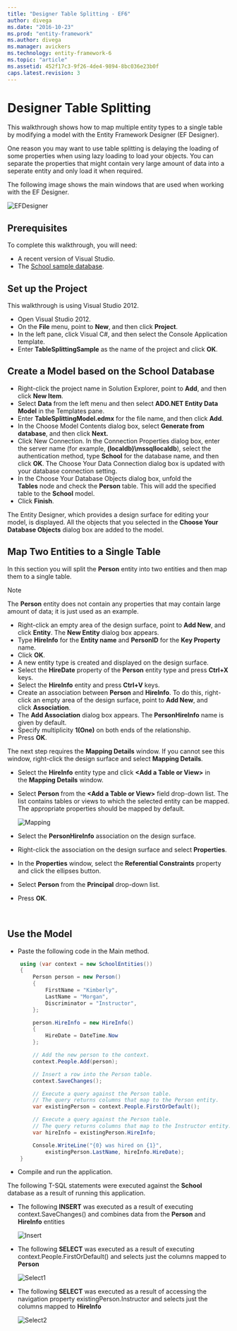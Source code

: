 ```yaml
---
title: "Designer Table Splitting - EF6"
author: divega
ms.date: "2016-10-23"
ms.prod: "entity-framework"
ms.author: divega
ms.manager: avickers
ms.technology: entity-framework-6
ms.topic: "article"
ms.assetid: 452f17c3-9f26-4de4-9894-8bc036e23b0f
caps.latest.revision: 3
---
```

# Designer Table Splitting
This walkthrough shows how to map multiple entity types to a single table by modifying a model with the Entity Framework Designer (EF Designer).

One reason you may want to use table splitting is delaying the loading of some properties when using lazy loading to load your objects. You can separate the properties that might contain very large amount of data into a seperate entity and only load it when required.

The following image shows the main windows that are used when working with the EF Designer.

![EFDesigner](~/ef6/media/efdesigner.png)

## Prerequisites

To complete this walkthrough, you will need:

- A recent version of Visual Studio.
- The [School sample database](~/ef6/resources/school-database.md).

## Set up the Project

This walkthrough is using Visual Studio 2012.

-   Open Visual Studio 2012.
-   On the **File** menu, point to **New**, and then click **Project**.
-   In the left pane, click Visual C\#, and then select the Console Application template.
-   Enter **TableSplittingSample** as the name of the project and click **OK**.

## Create a Model based on the School Database

-   Right-click the project name in Solution Explorer, point to **Add**, and then click **New Item**.
-   Select **Data** from the left menu and then select **ADO.NET Entity Data Model** in the Templates pane.
-   Enter **TableSplittingModel.edmx** for the file name, and then click **Add**.
-   In the Choose Model Contents dialog box, select **Generate from database**, and then click **Next.**
-   Click New Connection. In the Connection Properties dialog box, enter the server name (for example, **(localdb)\\mssqllocaldb**), select the authentication method, type **School** for the database name, and then click **OK**.
    The Choose Your Data Connection dialog box is updated with your database connection setting.
-   In the Choose Your Database Objects dialog box, unfold the **Tables** node and check the **Person** table. This will add the specified table to the **School** model.
-   Click **Finish**.

The Entity Designer, which provides a design surface for editing your model, is displayed. All the objects that you selected in the **Choose Your Database Objects** dialog box are added to the model.

## Map Two Entities to a Single Table

In this section you will split the **Person** entity into two entities and then map them to a single table.

> [!NOTE]
> The **Person** entity does not contain any properties that may contain large amount of data; it is just used as an example.

-   Right-click an empty area of the design surface, point to **Add New**, and click **Entity**.
    The **New Entity** dialog box appears.
-   Type **HireInfo** for the **Entity name** and **PersonID** for the **Key Property** name.
-   Click **OK**.
-   A new entity type is created and displayed on the design surface.
-   Select the **HireDate** property of the **Person** entity type and press **Ctrl+X** keys.
-   Select the **HireInfo** entity and press **Ctrl+V** keys.
-   Create an association between **Person** and **HireInfo**. To do this, right-click an empty area of the design surface, point to **Add New**, and click **Association**.
-   The **Add Association** dialog box appears. The **PersonHireInfo** name is given by default.
-   Specify multiplicity **1(One)** on both ends of the relationship.
-   Press **OK**.

The next step requires the **Mapping Details** window. If you cannot see this window, right-click the design surface and select **Mapping Details**.

-   Select the **HireInfo** entity type and click **&lt;Add a Table or View&gt;** in the **Mapping Details** window.
-   Select **Person** from the **&lt;Add a Table or View&gt;** field drop-down list. The list contains tables or views to which the selected entity can be mapped.
    The appropriate properties should be mapped by default.

    ![Mapping](~/ef6/media/mapping.png)

-   Select the **PersonHireInfo** association on the design surface.
-   Right-click the association on the design surface and select **Properties**.
-   In the **Properties** window, select the **Referential Constraints** property and click the ellipses button.
-   Select **Person** from the **Principal** drop-down list.
-   Press **OK**.

 

## Use the Model

-   Paste the following code in the Main method.

``` csharp
    using (var context = new SchoolEntities())
    {
        Person person = new Person()
        {
            FirstName = "Kimberly",
            LastName = "Morgan",
            Discriminator = "Instructor",
        };

        person.HireInfo = new HireInfo()
        {
            HireDate = DateTime.Now
        };

        // Add the new person to the context.
        context.People.Add(person);

        // Insert a row into the Person table.  
        context.SaveChanges();

        // Execute a query against the Person table.
        // The query returns columns that map to the Person entity.
        var existingPerson = context.People.FirstOrDefault();

        // Execute a query against the Person table.
        // The query returns columns that map to the Instructor entity.
        var hireInfo = existingPerson.HireInfo;

        Console.WriteLine("{0} was hired on {1}",
            existingPerson.LastName, hireInfo.HireDate);
    }
```
-   Compile and run the application.

The following T-SQL statements were executed against the **School** database as a result of running this application. 

-   The following **INSERT** was executed as a result of executing context.SaveChanges() and combines data from the **Person** and **HireInfo** entities

    ![Insert](~/ef6/media/insert.png)

-   The following **SELECT** was executed as a result of executing context.People.FirstOrDefault() and selects just the columns mapped to **Person**

    ![Select1](~/ef6/media/select1.png)

-   The following **SELECT** was executed as a result of accessing the navigation property existingPerson.Instructor and selects just the columns mapped to **HireInfo**

    ![Select2](~/ef6/media/select2.png)
